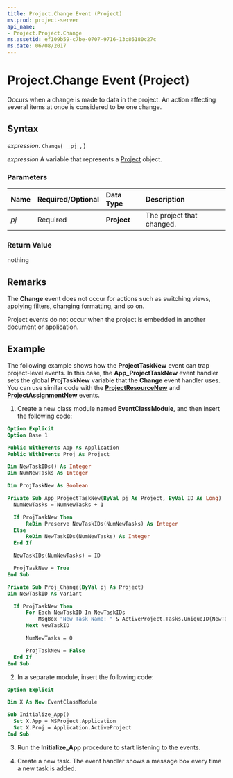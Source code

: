 ```yaml
---
title: Project.Change Event (Project)
ms.prod: project-server
api_name:
- Project.Project.Change
ms.assetid: ef109b59-c7be-0707-9716-13c86180c27c
ms.date: 06/08/2017
---
```



# Project.Change Event (Project)

Occurs when a change is made to data in the project. An action affecting several items at once is considered to be one change.


## Syntax

 _expression_. `Change`( ` _pj_`, )

 _expression_ A variable that represents a [Project](./Project(enumerations).md) object.


### Parameters



|**Name**|**Required/Optional**|**Data Type**|**Description**|
|:-----|:-----|:-----|:-----|
| _pj_|Required|**Project**|The project that changed.|

### Return Value

nothing


## Remarks

The  **Change** event does not occur for actions such as switching views, applying filters, changing formatting, and so on.

Project events do not occur when the project is embedded in another document or application. 


## Example

 The following example shows how the **ProjectTaskNew** event can trap project-level events. In this case, the **App_ProjectTaskNew** event handler sets the global **ProjTaskNew** variable that the **Change** event handler uses. You can use similar code with the **[ProjectResourceNew](Project.Application.ProjectResourceNew.md)** and **[ProjectAssignmentNew](Project.Application.ProjectAssignmentNew.md)** events.


1. Create a new class module named  **EventClassModule**, and then insert the following code:
    
  ```vb
  Option Explicit 
Option Base 1 
 
Public WithEvents App As Application 
Public WithEvents Proj As Project 
 
Dim NewTaskIDs() As Integer 
Dim NumNewTasks As Integer 
 
Dim ProjTaskNew As Boolean 
 
Private Sub App_ProjectTaskNew(ByVal pj As Project, ByVal ID As Long) 
    NumNewTasks = NumNewTasks + 1 
 
    If ProjTaskNew Then 
        ReDim Preserve NewTaskIDs(NumNewTasks) As Integer 
    Else 
        ReDim NewTaskIDs(NumNewTasks) As Integer 
    End If 
 
    NewTaskIDs(NumNewTasks) = ID 
 
    ProjTaskNew = True 
End Sub 
 
Private Sub Proj_Change(ByVal pj As Project) 
 Dim NewTaskID As Variant 
 
    If ProjTaskNew Then 
        For Each NewTaskID In NewTaskIDs 
            MsgBox "New Task Name: " & ActiveProject.Tasks.UniqueID(NewTaskID).Name 
        Next NewTaskID 
 
        NumNewTasks = 0 
 
        ProjTaskNew = False 
    End If 
End Sub
```


    
    
2. In a separate module, insert the following code:
    
  ```vb
  Option Explicit 
 
Dim X As New EventClassModule 
 
Sub Initialize_App() 
    Set X.App = MSProject.Application 
    Set X.Proj = Application.ActiveProject 
End Sub
  ```


    
    
3. Run the  **Initialize_App** procedure to start listening to the events.
    
4. Create a new task. The event handler shows a message box every time a new task is added.
    



